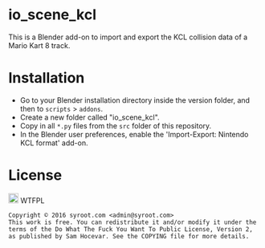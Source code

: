 # io_scene_kcl

This is a Blender add-on to import and export the KCL collision data of a Mario Kart 8 track.

Installation
=====

- Go to your Blender installation directory inside the version folder, and then to `scripts` > `addons`.
- Create a new folder called "io_scene_kcl".
- Copy in all `*.py` files from the `src` folder of this repository.
- In the Blender user preferences, enable the 'Import-Export: Nintendo KCL format' add-on.

License
=======

<a href="http://www.wtfpl.net/"><img src="http://www.wtfpl.net/wp-content/uploads/2012/12/wtfpl.svg" height="20" alt="WTFPL" /></a> WTFPL

    Copyright © 2016 syroot.com <admin@syroot.com>
    This work is free. You can redistribute it and/or modify it under the
    terms of the Do What The Fuck You Want To Public License, Version 2,
    as published by Sam Hocevar. See the COPYING file for more details.
